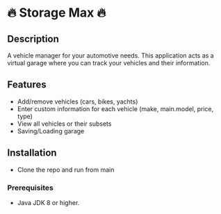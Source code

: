 # 🔥 Storage Max 🔥

## Description
A vehicle manager for your automotive needs. This application acts as
a virtual garage where you can track your vehicles and their information.

## Features
- Add/remove vehicles (cars, bikes, yachts)
- Enter custom information for each vehicle (make, main.model, price, type)
- View all vehicles or their subsets
- Saving/Loading garage

## Installation
- Clone the repo and run from main

### Prerequisites
- Java JDK 8 or higher.